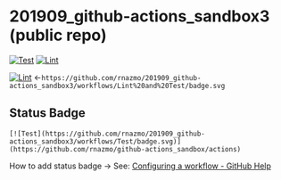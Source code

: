 # 201909_github-actions_sandbox3 (public repo)

[![Test](https://github.com/rnazmo/201909_github-actions_sandbox3/workflows/Test/badge.svg)](https://github.com/rnazmo/github-actions_sandbox/actions)
[![Lint](https://github.com/rnazmo/201909_github-actions_sandbox3/workflows/Lint/badge.svg)](https://github.com/rnazmo/github-actions_sandbox/actions)

[![Lint](https://github.com/rnazmo/201909_github-actions_sandbox3/workflows/Lint%20and%20Test/badge.svg)](https://github.com/rnazmo/github-actions_sandbox/actions)
←`https://github.com/rnazmo/201909_github-actions_sandbox3/workflows/Lint%20and%20Test/badge.svg`

## Status Badge

`[![Test](https://github.com/rnazmo/201909_github-actions_sandbox3/workflows/Test/badge.svg)](https://github.com/rnazmo/github-actions_sandbox/actions)`

How to add status badge -> See: [Configuring a workflow - GitHub Help](https://help.github.com/en/articles/configuring-a-workflow#adding-a-workflow-status-badge-to-your-repository)

